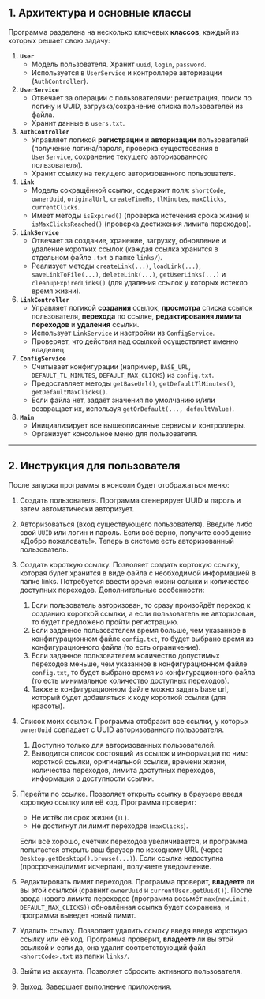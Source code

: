 ## 1. Архитектура и основные классы

Программа разделена на несколько ключевых **классов**, каждый из которых решает свою задачу:

1. **`User`**
    - Модель пользователя. Хранит `uuid`, `login`, `password`.
    - Используется в `UserService` и контроллере авторизации (`AuthController`).
2. **`UserService`**
    - Отвечает за операции с пользователями: регистрация, поиск по логину и UUID, загрузка/сохранение списка пользователей из файла.
    - Хранит данные в `users.txt`.
3. **`AuthController`**
    - Управляет логикой **регистрации** и **авторизации** пользователей (получение логина/пароля, проверка существования в `UserService`, сохранение текущего авторизованного пользователя).
    - Хранит ссылку на текущего авторизованного пользователя.
4. **`Link`**
    - Модель сокращённой ссылки, содержит поля: `shortCode`, `ownerUuid`, `originalUrl`, `createTimeMs`, `tlMinutes`, `maxClicks`, `currentClicks`.
    - Имеет методы `isExpired()` (проверка истечения срока жизни) и `isMaxClicksReached()` (проверка достижения лимита переходов).
5. **`LinkService`**
    - Отвечает за создание, хранение, загрузку, обновление и удаление коротких ссылок (каждая ссылка хранится в отдельном файле `.txt` в папке `links/`).
    - Реализует методы `createLink(...)`, `loadLink(...)`, `saveLinkToFile(...)`, `deleteLink(...)`, `getUserLinks(...)` и `cleanupExpiredLinks()` (для удаления ссылок у которых истекло время жизни).
6. **`LinkController`**
    - Управляет логикой **создания** ссылок, **просмотра** списка ссылок пользователя, **перехода** по ссылке, **редактирования лимита переходов** и **удаления** ссылки.
    - Использует `LinkService` и настройки из `ConfigService`.
    - Проверяет, что действия над ссылкой осуществляет именно владелец.
7. **`ConfigService`**
    - Считывает конфигурации (например, `BASE_URL`, `DEFAULT_TL_MINUTES`, `DEFAULT_MAX_CLICKS`) из `config.txt`.
    - Предоставляет методы `getBaseUrl()`, `getDefaultTlMinutes()`, `getDefaultMaxClicks()`.
    - Если файла нет, задаёт значения по умолчанию и/или возвращает их, используя `getOrDefault(..., defaultValue)`.
8. **`Main`**
    - Инициализирует все вышеописанные сервисы и контроллеры.
    - Организует консольное меню для пользователя.

---

## 2. Инструкция для пользователя

После запуска программы в консоли будет отображаться меню:

1. Создать пользователя.
Программа сгенерирует UUID и пароль и затем автоматически авторизует.
2. Авторизоваться (вход существующего пользователя).
Введите либо свой `UUID` или логин и пароль. Если всё верно, получите сообщение «Добро пожаловать!». Теперь в системе есть авторизованный пользователь.
3. Создать короткую ссылку.
Позволяет создать кортокую ссылку, которая булет хранится в виде файла с необходимой информацией в папке links. Потребуется ввести время жизни сслыки и количество доступных переходов. Дополнительные особенности:
    1. Если пользователь авторизован, то сразу произойдёт переход к созданию короткой ссылки, а если пользователь не авторизован, то будет предложено пройти регистрацию.
    2. Если заданное пользователем время больше, чем указанное в конфигурационном файле `config.txt`, то будет выбрано время из конфигурационного файла (то есть ограничение).
    3. Если заданное пользователем количество допустимых переходов меньше, чем указанное в конфигурационном файле `config.txt`, то будет выбрано время из конфигурационного файла (то есть минимальное количество доступных переходов).
    4. Также в конфигурационном файле можно задать base url, который будет добавляться к коду короткой ссылки (для красоты).
4. Список моих ссылок.
Программа отобразит все ссылки, у которых `ownerUuid` совпадает с UUID авторизованного пользователя.
    1. Доступно только для авторизованных пользователей. 
    2. Выводится список состоящий из ссылок и информации по ним: короткой ссылки, оригинальной ссылки, времени жизни, количества переходов, лимита доступных переходов, информация о доступности ссылки.
5. Перейти по ссылке.
Позволяет открыть ссылку в браузере введя короткую ссылку или её код. Программа проверит:
    - Не истёк ли срок жизни (`TL`).
    - Не достигнут ли лимит переходов (`maxClicks`).
    
    Если всё хорошо, счётчик переходов увеличивается, и программа попытается открыть ваш браузер по исходному URL (через `Desktop.getDesktop().browse(...)`). Если ссылка недоступна (просрочена/лимит исчерпан), получаете уведомление.
    
6. Редактировать лимит переходов.
Программа проверит, **владеете** ли вы этой ссылкой (сравнит `ownerUuid` и `currentUser.getUuid()`). После ввода нового лимита переходов (программа возьмёт `max(newLimit, DEFAULT_MAX_CLICKS)`) обновлённая ссылка будет сохранена, и программа выведет новый лимит.
7. Удалить ссылку.
Позволяет удалить ссылку введя введя короткую ссылку или её код. Программа проверит, **владеете** ли вы этой ссылкой и если да, она удалит соответствующий файл `<shortCode>.txt` из папки `links/`.
8. Выйти из аккаунта.
Позволяет сбросить активного пользователя.
9. Выход.
Завершает выполнение приложения.
